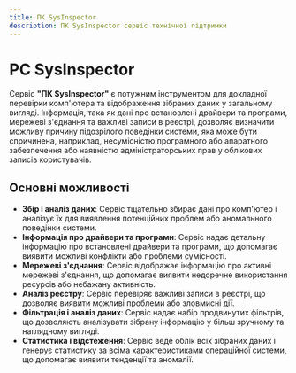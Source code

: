 ```yaml
---
title: ПК SysInspector
description: ПК SysInspector сервіс технічної підтримки
---
```


# PC SysInspector

Сервіс **"ПК SysInspector"** є потужним інструментом для докладної перевірки комп'ютера та відображення зібраних даних у загальному вигляді. Інформація, така як дані про встановлені драйвери та програми, мережеві з'єднання та важливі записи в реєстрі, дозволяє визначити можливу причину підозрілого поведінки системи, яка може бути спричинена, наприклад, несумісністю програмного або апаратного забезпечення або наявністю адміністраторських прав у облікових записів користувачів.

## Основні можливості

- **Збір і аналіз даних**: Сервіс тщательно збирає дані про комп'ютер і аналізує їх для виявлення потенційних проблем або аномального поведінки системи.
- **Інформація про драйвери та програми**: Сервіс надає детальну інформацію про встановлені драйвери та програми, що допомагає виявити можливі конфлікти або проблеми сумісності.
- **Мережеві з'єднання**: Сервіс відображає інформацію про активні мережеві з'єднання, що допомагає виявити недоречне використання ресурсів або небажану активність.
- **Аналіз реєстру**: Сервіс перевіряє важливі записи в реєстрі, що дозволяє виявити можливі проблеми або зловмисні дії.
- **Фільтрація і аналіз даних**: Сервіс надає набір продвинутих фільтрів, що дозволяють аналізувати зібрану інформацію у більш зручному та наглядному вигляді.
- **Статистика і відстеження**: Сервіс веде облік всіх зібраних даних і генерує статистику за всіма характеристиками операційної системи, що допомагає виявити тенденції та аномалії.
